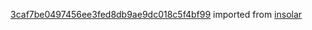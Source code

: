 [3caf7be0497456ee3fed8db9ae9dc018c5f4bf99](https://github.com/insolar/insolar/commit/3caf7be0497456ee3fed8db9ae9dc018c5f4bf99) imported from [insolar](https://github.com/insolar/insolar)

